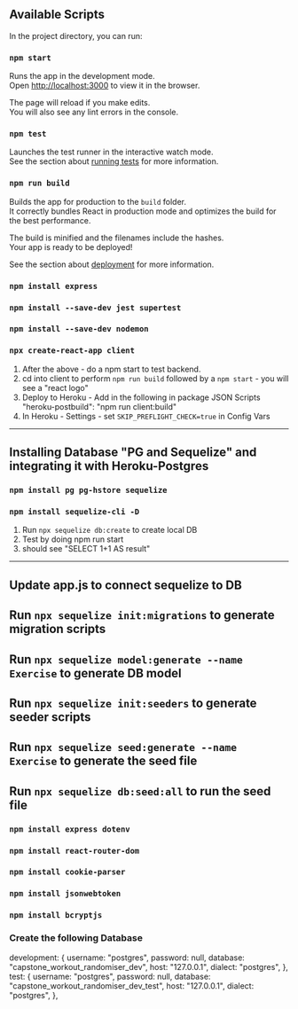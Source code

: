 ## Available Scripts

In the project directory, you can run:

### `npm start`

Runs the app in the development mode.\
Open [http://localhost:3000](http://localhost:3000) to view it in the browser.

The page will reload if you make edits.\
You will also see any lint errors in the console.

### `npm test`

Launches the test runner in the interactive watch mode.\
See the section about [running tests](https://facebook.github.io/create-react-app/docs/running-tests) for more information.

### `npm run build`

Builds the app for production to the `build` folder.\
It correctly bundles React in production mode and optimizes the build for the best performance.

The build is minified and the filenames include the hashes.\
Your app is ready to be deployed!

See the section about [deployment](https://facebook.github.io/create-react-app/docs/deployment) for more information.

### `npm install express`

### `npm install --save-dev jest supertest`

### `npm install --save-dev nodemon`

### `npx create-react-app client`

1. After the above - do a npm start to test backend.
2. cd into client to perform `npm run build` followed by a `npm start` - you will see a "react logo"
3. Deploy to Heroku - Add in the following in package JSON Scripts
   "heroku-postbuild": "npm run client:build"
4. In Heroku - Settings - set `SKIP_PREFLIGHT_CHECK=true` in Config Vars

---

## Installing Database "PG and Sequelize" and integrating it with Heroku-Postgres

### `npm install pg pg-hstore sequelize`

### `npm install sequelize-cli -D`

1. Run `npx sequelize db:create` to create local DB
2. Test by doing npm run start
3. should see "SELECT 1+1 AS result"

---

## Update app.js to connect sequelize to DB

## Run `npx sequelize init:migrations` to generate migration scripts

## Run `npx sequelize model:generate --name Exercise` to generate DB model

## Run `npx sequelize init:seeders` to generate seeder scripts

## Run `npx sequelize seed:generate --name Exercise` to generate the seed file

## Run `npx sequelize db:seed:all` to run the seed file

### `npm install express dotenv`

### `npm install react-router-dom`

### `npm install cookie-parser`

### `npm install jsonwebtoken`

### `npm install bcryptjs`

### Create the following Database

development: {
username: "postgres",
password: null,
database: "capstone_workout_randomiser_dev",
host: "127.0.0.1",
dialect: "postgres",
},
test: {
username: "postgres",
password: null,
database: "capstone_workout_randomiser_dev_test",
host: "127.0.0.1",
dialect: "postgres",
},
